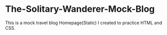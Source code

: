 # The-Solitary-Wanderer-Mock-Blog
This is a mock travel blog Homepage(Static) I created to practice HTML and CSS.
